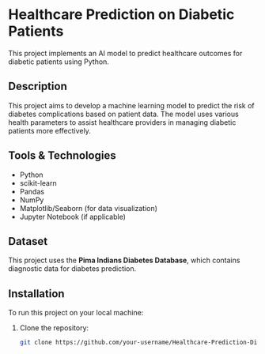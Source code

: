 # Healthcare Prediction on Diabetic Patients

This project implements an AI model to predict healthcare outcomes for diabetic patients using Python.

## Description

This project aims to develop a machine learning model to predict the risk of diabetes complications based on patient data. The model uses various health parameters to assist healthcare providers in managing diabetic patients more effectively.

## Tools & Technologies

- Python
- scikit-learn
- Pandas
- NumPy
- Matplotlib/Seaborn (for data visualization)
- Jupyter Notebook (if applicable)

## Dataset

This project uses the **Pima Indians Diabetes Database**, which contains diagnostic data for diabetes prediction.

## Installation

To run this project on your local machine:

1. Clone the repository:
   ```bash
   git clone https://github.com/your-username/Healthcare-Prediction-Diabetic-Patients.git
